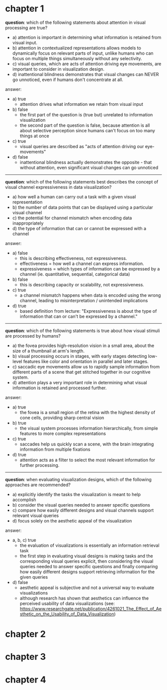 # chapter 1

**question**: which of the following statements about attention in visual processing are true?

- a) attention is important in determining what information is retained from visual input.
- b) attention in contextualized representations allows models to dynamically focus on relevant parts of input, unlike humans who can focus on multiple things simultaneously without any selectivity.
- c) visual queries, which are acts of attention driving eye movements, are important to consider in visualization design.
- d) inattentional blindness demonstrates that visual changes can NEVER go unnoticed, even if humans don't concentrate at all.

answer:

- a) true
	- attention drives what information we retain from visual input
- b) false
	- the first part of the question is (true but) unrelated to information visualization
	- the second part of the question is false, because attention is all about selective perception since humans can't focus on too many things at once
- c) true
	- visual queries are described as "acts of attention driving our eye-movements"
- d) false
	- inattentional blindness actually demonstrates the opposite - that without attention, even significant visual changes can go unnoticed

---

**question**: which of the following statements best describes the concept of visual channel expressiveness in data visualization?

- a) how well a human can carry out a task with a given visual representation
- b) the number of data points that can be displayed using a particular visual channel
- c) the potential for channel mismatch when encoding data inappropriately
- d) the type of information that can or cannot be expressed with a channel

answer: 

- a) false
	- this is describing effectiveness, not expressiveness.
	- effectiveness = how well a channel can express information.
	- expressiveness = which types of information can be expressed by a channel (ie. quantitative, sequential, categorical data)
- b) false
	- this is describing capacity or scalability, not expressiveness.
- c) true
	- a channel mismatch happens when data is encoded using the wrong channel, leading to misinterpretation / unintended implications
- d) true
	- based definition from lecture: "Expressiveness is about the type of information that can or can't be expressed by a channel."

---

**question**: which of the following statements is true about how visual stimuli are processed by humans?

- a) the fovea provides high-resolution vision in a small area, about the size of a thumbnail at arm's length.
- b) visual processing occurs in stages, with early stages detecting low-level features like color and orientation in parallel and later stages.
- c) saccadic eye movements allow us to rapidly sample information from different parts of a scene that get stitched together in our cognitive system.
- d) attention plays a very important role in determining what visual information is retained and processed further.

answer:

- a) true
	- the fovea is a small region of the retina with the highest density of cone cells, providing sharp central vision
- b) true
	- the visual system processes information hierarchically, from simple features to more complex representations
- c) true
	- saccades help us quickly scan a scene, with the brain integrating information from multiple fixations
- d) true
	- attention acts as a filter to select the most relevant information for further processing.

---

**question**: when evaluating visualization designs, which of the following approaches are recommended?

- a) explicitly identify the tasks the visualization is meant to help accomplish
- b) consider the visual queries needed to answer specific questions
- c) compare how easily different designs and visual channels support relevant visual queries
- d) focus solely on the aesthetic appeal of the visualization

answer:

- a, b, c) true
	- the evaluation of visualizations is essentially an information retrieval task
	- the first step in evaluating visual designs is making tasks and the corresponding visual queries explicit, then considering the visual queries needed to answer specific questions and finally comparing how easily different designs support retrieving information for the given queries
- d) false
	- aesthetic appeal is subjective and not a universal way to evaluate visualizations
	- although research has shown that aesthetics can influence the perceived usability of data visualizations (see: https://www.researchgate.net/publication/4261021_The_Effect_of_Aesthetic_on_the_Usability_of_Data_Visualization)



# chapter 2

# chapter 3

# chapter 4
